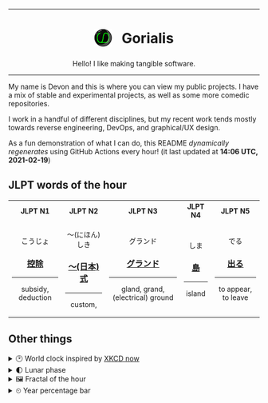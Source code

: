 ***

<h1 align="center">
<sub>
    <img src="readme/resources/avatar.png" height="36">
</sub>
&nbsp;
Gorialis
</h1>
<p align="center">
Hello! I like making tangible software.
</p>

***

My name is Devon and this is where you can view my public projects. I have a mix of stable and experimental projects, as well as some more comedic repositories.

I work in a handful of different disciplines, but my recent work tends mostly towards reverse engineering, DevOps, and graphical/UX design.

As a fun demonstration of what I can do, this README *dynamically regenerates* using GitHub Actions every hour! (it last updated at **14:06 UTC, 2021-02-19**)

<h2>JLPT words of the hour</h2>
<table>
    <tr>
        <th>JLPT N1</th>
        <th>JLPT N2</th>
        <th>JLPT N3</th>
        <th>JLPT N4</th>
        <th>JLPT N5</th>
    </tr>
    <tr>
        <td>
            <p align="center">こうじょ</p>
            <h3 align="center"><b><a href="https://jisho.org/search/%E6%8E%A7%E9%99%A4">控除</a></b></h3>
            <hr>
            <p align="center">subsidy,<wbr> deduction</p>
        </td>
        <td>
            <p align="center">～(にほん) しき</p>
            <h3 align="center"><b><a href="https://jisho.org/search/%E3%80%9C%28%E6%97%A5%E6%9C%AC%29%20%E5%BC%8F">〜(日本) 式</a></b></h3>
            <hr>
            <p align="center">custom,<wbr></p>
        </td>
        <td>
            <p align="center">グランド</p>
            <h3 align="center"><b><a href="https://jisho.org/search/%E3%82%B0%E3%83%A9%E3%83%B3%E3%83%89">グランド</a></b></h3>
            <hr>
            <p align="center">gland,<wbr> grand,<wbr> (electrical) ground</p>
        </td>
        <td>
            <p align="center">しま</p>
            <h3 align="center"><b><a href="https://jisho.org/search/%E5%B3%B6">島</a></b></h3>
            <hr>
            <p align="center">island</p>
        </td>
        <td>
            <p align="center">でる</p>
            <h3 align="center"><b><a href="https://jisho.org/search/%E5%87%BA%E3%82%8B">出る</a></b></h3>
            <hr>
            <p align="center">to appear,<wbr> to leave</p>
        </td>
    </tr>
</table>

<h2>Other things</h2>
<details>
<summary>🕑  World clock inspired by <a href="https://xkcd.com/now">XKCD now</a></summary>

> <img src="generated/now.png" width="512">

</details>
<details>
<summary>🌓 Lunar phase</summary>

The moon is approximately 28.62% through its phase (First Quarter).

</details>
<details>
<summary>&#x1f5bc; Fractal of the hour</summary>

> <img src="generated/fractal.png" width="512">

</details>
<details>
<summary>&#x23f2; Year percentage bar</summary>
<pre><code>2021 [██▁▁▁▁▁▁▁▁▁▁▁▁▁▁▁▁▁▁] 13.59%</code></pre>
</details>

